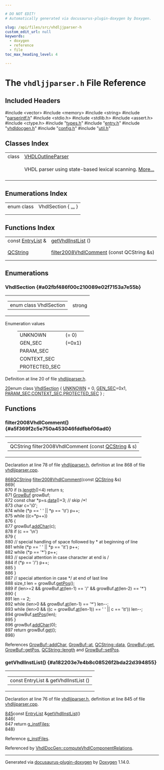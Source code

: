 ```yaml
---

# DO NOT EDIT!
# Automatically generated via docusaurus-plugin-doxygen by Doxygen.

slug: /api/files/src/vhdljjparser-h
custom_edit_url: null
keywords:
  - doxygen
  - reference
  - file
toc_max_heading_level: 4

---
```


<div class="doxyPage">

# The `vhdljjparser.h` File Reference



## Included Headers

<div class="doxyIncludesList">#include &lt;vector&gt;
#include &lt;memory&gt;
#include &lt;string&gt;
#include "<a href="/web-doxygen/docs/api/files/src/parserintf-h">parserintf.h</a>"
#include &lt;stdio.h&gt;
#include &lt;stdlib.h&gt;
#include &lt;assert.h&gt;
#include &lt;ctype.h&gt;
#include "<a href="/web-doxygen/docs/api/files/src/types-h">types.h</a>"
#include "<a href="/web-doxygen/docs/api/files/src/entry-h">entry.h</a>"
#include "<a href="/web-doxygen/docs/api/files/src/vhdldocgen-h">vhdldocgen.h</a>"
#include "<a href="/web-doxygen/docs/api/files/src/config-h">config.h</a>"
#include "<a href="/web-doxygen/docs/api/files/src/util-h">util.h</a>"
</div>

## Classes Index

<table class="doxyMembersIndex">

<tr class="doxyMemberIndexItem">
<td class="doxyMemberIndexItemType" align="left" valign="top">class</td>
<td class="doxyMemberIndexItemName" align="left" valign="top"><a href="/web-doxygen/docs/api/classes/vhdloutlineparser">VHDLOutlineParser</a></td>
</tr>
<tr class="doxyMemberIndexDescription">
<td class="doxyMemberIndexDescriptionLeft"></td>
<td class="doxyMemberIndexDescriptionRight">
<p>VHDL parser using state-based lexical scanning. <a href="/web-doxygen/docs/api/classes/vhdloutlineparser/#details">More...</a></p>
</td>
</tr>
<tr class="doxyMemberIndexSeparator">
<td class="doxyMemberIndexSeparator" colspan="2"></td>
</tr>

</table>

## Enumerations Index

<table class="doxyMembersIndex">

<tr class="doxyMemberIndexItem">
<td class="doxyMemberIndexItemType" align="left" valign="top">enum class</td>
<td class="doxyMemberIndexItemName" align="left" valign="top">VhdlSection { <a href="#a02fbf486f00c210089e02f7153a7e55b">...</a> }</td>
</tr>
<tr class="doxyMemberIndexDescription">
<td class="doxyMemberIndexDescriptionLeft"></td>
<td class="doxyMemberIndexDescriptionRight">
</td>
</tr>
<tr class="doxyMemberIndexSeparator">
<td class="doxyMemberIndexSeparator" colspan="2"></td>
</tr>

</table>

## Functions Index

<table class="doxyMembersIndex">

<tr class="doxyMemberIndexItem">
<td class="doxyMemberIndexItemType" align="left" valign="top">const <a href="/web-doxygen/docs/api/files/src/entry-h/#abd47085ad2ebd874e6b5d92f426e31b1">EntryList</a> &amp;</td>
<td class="doxyMemberIndexItemName" align="left" valign="top"><a href="#a182203e7e4b8c08526f2bda22d394855">getVhdlInstList</a> ()</td>
</tr>
<tr class="doxyMemberIndexDescription">
<td class="doxyMemberIndexDescriptionLeft"></td>
<td class="doxyMemberIndexDescriptionRight">
</td>
</tr>
<tr class="doxyMemberIndexSeparator">
<td class="doxyMemberIndexSeparator" colspan="2"></td>
</tr>

<tr class="doxyMemberIndexItem">
<td class="doxyMemberIndexItemType" align="left" valign="top"><a href="/web-doxygen/docs/api/classes/qcstring">QCString</a></td>
<td class="doxyMemberIndexItemName" align="left" valign="top"><a href="#a5f369f2c5e750a453046fddfbbf06ad0">filter2008VhdlComment</a> (const QCString &amp;s)</td>
</tr>
<tr class="doxyMemberIndexDescription">
<td class="doxyMemberIndexDescriptionLeft"></td>
<td class="doxyMemberIndexDescriptionRight">
</td>
</tr>
<tr class="doxyMemberIndexSeparator">
<td class="doxyMemberIndexSeparator" colspan="2"></td>
</tr>

</table>


<div class="doxySectionDef">

## Enumerations

### VhdlSection {#a02fbf486f00c210089e02f7153a7e55b}

<div class="doxyMemberItem">
<div class="doxyMemberProto">
<table class="doxyMemberLabels">
<tr class="doxyMemberLabels">
<td class="doxyMemberLabelsLeft">
<table class="doxyMemberName">
<tr>
<td class="doxyMemberName">enum class VhdlSection </td>
</tr>
</table>
</td>
<td class="doxyMemberLabelsRight">
<span class="doxyMemberLabels">
<span class="doxyMemberLabel strong">strong</span>
</span>
</td>
</tr>
</table>
</div>
<div class="doxyMemberDoc">


<dl class="doxyEnumList">
<dt class="doxyEnumTableTitle">Enumeration values</dt>
<dd>
<table class="doxyEnumTable">

<tr class="doxyEnumItem">
<td class="doxyEnumItemName">UNKNOWN<a id="a02fbf486f00c210089e02f7153a7e55ba696b031073e74bf2cb98e5ef201d4aa3"></a></td>
<td class="doxyEnumItemDescription"> (= 0)</td>
</tr>

<tr class="doxyEnumItem">
<td class="doxyEnumItemName">GEN_SEC<a id="a02fbf486f00c210089e02f7153a7e55bace9b6b1321f6162e00ed2ae15192733f"></a></td>
<td class="doxyEnumItemDescription"> (=0x1)</td>
</tr>

<tr class="doxyEnumItem">
<td class="doxyEnumItemName">PARAM_SEC<a id="a02fbf486f00c210089e02f7153a7e55ba03e3141cc2c3c15cbb2e2e901cb51f51"></a></td>
<td class="doxyEnumItemDescription"></td>
</tr>

<tr class="doxyEnumItem">
<td class="doxyEnumItemName">CONTEXT_SEC<a id="a02fbf486f00c210089e02f7153a7e55baacf46948c6ab40ac68701e7bb2502b39"></a></td>
<td class="doxyEnumItemDescription"></td>
</tr>

<tr class="doxyEnumItem">
<td class="doxyEnumItemName">PROTECTED_SEC<a id="a02fbf486f00c210089e02f7153a7e55ba511fdf5647052639b72dce7f1d292e8c"></a></td>
<td class="doxyEnumItemDescription"></td>
</tr>

</table>
</dd>
</dl>

<p>Definition at line 20 of file <a href="/web-doxygen/docs/api/files/src/vhdljjparser-h">vhdljjparser.h</a>.</p>


<div class="doxyProgramListing">

<div class="doxyCodeLine"><span class="doxyLineNumber"><a href="#a02fbf486f00c210089e02f7153a7e55baacf46948c6ab40ac68701e7bb2502b39">20</a></span><span class="doxyLineContent"><span class="doxyHighlightKeyword">enum  class</span><span class="doxyHighlight"> <a href="#a02fbf486f00c210089e02f7153a7e55b">VhdlSection</a> { <a href="/web-doxygen/docs/api/files/src/cmdmapper-h/#a21e038f5b8958e203d28bc4f18472352a696b031073e74bf2cb98e5ef201d4aa3">UNKNOWN</a> = 0, <a href="#a02fbf486f00c210089e02f7153a7e55bace9b6b1321f6162e00ed2ae15192733f">GEN_SEC</a>=0x1, <a href="#a02fbf486f00c210089e02f7153a7e55ba03e3141cc2c3c15cbb2e2e901cb51f51">PARAM_SEC</a>,<a href="#a02fbf486f00c210089e02f7153a7e55baacf46948c6ab40ac68701e7bb2502b39">CONTEXT_SEC</a>,<a href="#a02fbf486f00c210089e02f7153a7e55ba511fdf5647052639b72dce7f1d292e8c">PROTECTED_SEC</a> } ;</span></span></div>

</div>

</div>
</div>

</div>

<div class="doxySectionDef">

## Functions

### filter2008VhdlComment() {#a5f369f2c5e750a453046fddfbbf06ad0}

<div class="doxyMemberItem">
<div class="doxyMemberProto">
<table class="doxyMemberLabels">
<tr class="doxyMemberLabels">
<td class="doxyMemberLabelsLeft">
<table class="doxyMemberName">
<tr>
<td class="doxyMemberName">QCString filter2008VhdlComment (const <a href="/web-doxygen/docs/api/classes/qcstring">QCString</a> &amp; s)</td>
</tr>
</table>
</td>
</tr>
</table>
</div>
<div class="doxyMemberDoc">



<p>Declaration at line 78 of file <a href="/web-doxygen/docs/api/files/src/vhdljjparser-h">vhdljjparser.h</a>, definition at line 868 of file <a href="/web-doxygen/docs/api/files/src/vhdljjparser-cpp">vhdljjparser.cpp</a>.</p>


<div class="doxyProgramListing">

<div class="doxyCodeLine"><span class="doxyLineNumber"><a href="/web-doxygen/docs/api/files/src/vhdljjparser-cpp/#a5f369f2c5e750a453046fddfbbf06ad0">868</a></span><span class="doxyLineContent"><span class="doxyHighlight"><a href="/web-doxygen/docs/api/classes/qcstring">QCString</a> <a href="/web-doxygen/docs/api/files/src/vhdljjparser-cpp/#a5f369f2c5e750a453046fddfbbf06ad0">filter2008VhdlComment</a>(</span><span class="doxyHighlightKeyword">const</span><span class="doxyHighlight"> <a href="/web-doxygen/docs/api/classes/qcstring">QCString</a> &amp;s)</span></span></div>
<div class="doxyCodeLine"><span class="doxyLineNumber">869</span><span class="doxyLineContent"><span class="doxyHighlight">{</span></span></div>
<div class="doxyCodeLine"><span class="doxyLineNumber">870</span><span class="doxyLineContent"><span class="doxyHighlight">  </span><span class="doxyHighlightKeywordFlow">if</span><span class="doxyHighlight"> (s.<a href="/web-doxygen/docs/api/classes/qcstring/#a16362990092a086b505e08f102df4dff">length</a>()&lt;4) </span><span class="doxyHighlightKeywordFlow">return</span><span class="doxyHighlight"> s;</span></span></div>
<div class="doxyCodeLine"><span class="doxyLineNumber">871</span><span class="doxyLineContent"><span class="doxyHighlight">  <a href="/web-doxygen/docs/api/classes/growbuf">GrowBuf</a> growBuf;</span></span></div>
<div class="doxyCodeLine"><span class="doxyLineNumber">872</span><span class="doxyLineContent"><span class="doxyHighlight">  </span><span class="doxyHighlightKeyword">const</span><span class="doxyHighlight"> </span><span class="doxyHighlightKeywordType">char</span><span class="doxyHighlight"> *p=s.<a href="/web-doxygen/docs/api/classes/qcstring/#ac3aa3ac1a1c36d3305eba22a2eb0d098">data</a>()+3; </span><span class="doxyHighlightComment">// skip /*!</span></span></div>
<div class="doxyCodeLine"><span class="doxyLineNumber">873</span><span class="doxyLineContent"><span class="doxyHighlight">  </span><span class="doxyHighlightKeywordType">char</span><span class="doxyHighlight"> c=</span><span class="doxyHighlightCharLiteral">'\0'</span><span class="doxyHighlight">;</span></span></div>
<div class="doxyCodeLine"><span class="doxyLineNumber">874</span><span class="doxyLineContent"><span class="doxyHighlight">  </span><span class="doxyHighlightKeywordFlow">while</span><span class="doxyHighlight"> (*p == </span><span class="doxyHighlightCharLiteral">' '</span><span class="doxyHighlight"> || *p == </span><span class="doxyHighlightCharLiteral">'\t'</span><span class="doxyHighlight">) p++;</span></span></div>
<div class="doxyCodeLine"><span class="doxyLineNumber">875</span><span class="doxyLineContent"><span class="doxyHighlight">  </span><span class="doxyHighlightKeywordFlow">while</span><span class="doxyHighlight"> ((c=*p++))</span></span></div>
<div class="doxyCodeLine"><span class="doxyLineNumber">876</span><span class="doxyLineContent"><span class="doxyHighlight">  {</span></span></div>
<div class="doxyCodeLine"><span class="doxyLineNumber">877</span><span class="doxyLineContent"><span class="doxyHighlight">    growBuf.<a href="/web-doxygen/docs/api/classes/growbuf/#a46b4677f555d2abc718f26e71a59efda">addChar</a>(c);</span></span></div>
<div class="doxyCodeLine"><span class="doxyLineNumber">878</span><span class="doxyLineContent"><span class="doxyHighlight">    </span><span class="doxyHighlightKeywordFlow">if</span><span class="doxyHighlight"> (c == </span><span class="doxyHighlightCharLiteral">'\n'</span><span class="doxyHighlight">)</span></span></div>
<div class="doxyCodeLine"><span class="doxyLineNumber">879</span><span class="doxyLineContent"><span class="doxyHighlight">    {</span></span></div>
<div class="doxyCodeLine"><span class="doxyLineNumber">880</span><span class="doxyLineContent"><span class="doxyHighlight">      </span><span class="doxyHighlightComment">// special handling of space followed by * at beginning of line</span></span></div>
<div class="doxyCodeLine"><span class="doxyLineNumber">881</span><span class="doxyLineContent"><span class="doxyHighlight">      </span><span class="doxyHighlightKeywordFlow">while</span><span class="doxyHighlight"> (*p == </span><span class="doxyHighlightCharLiteral">' '</span><span class="doxyHighlight"> || *p == </span><span class="doxyHighlightCharLiteral">'\t'</span><span class="doxyHighlight">) p++;</span></span></div>
<div class="doxyCodeLine"><span class="doxyLineNumber">882</span><span class="doxyLineContent"><span class="doxyHighlight">      </span><span class="doxyHighlightKeywordFlow">while</span><span class="doxyHighlight"> (*p == </span><span class="doxyHighlightCharLiteral">'*'</span><span class="doxyHighlight">) p++;</span></span></div>
<div class="doxyCodeLine"><span class="doxyLineNumber">883</span><span class="doxyLineContent"><span class="doxyHighlight">      </span><span class="doxyHighlightComment">// special attention in case character at end is /</span></span></div>
<div class="doxyCodeLine"><span class="doxyLineNumber">884</span><span class="doxyLineContent"><span class="doxyHighlight">      </span><span class="doxyHighlightKeywordFlow">if</span><span class="doxyHighlight"> (*p == </span><span class="doxyHighlightCharLiteral">'/'</span><span class="doxyHighlight">) p++;</span></span></div>
<div class="doxyCodeLine"><span class="doxyLineNumber">885</span><span class="doxyLineContent"><span class="doxyHighlight">    }</span></span></div>
<div class="doxyCodeLine"><span class="doxyLineNumber">886</span><span class="doxyLineContent"><span class="doxyHighlight">  }</span></span></div>
<div class="doxyCodeLine"><span class="doxyLineNumber">887</span><span class="doxyLineContent"><span class="doxyHighlight">  </span><span class="doxyHighlightComment">// special attention in case */ at end of last line</span></span></div>
<div class="doxyCodeLine"><span class="doxyLineNumber">888</span><span class="doxyLineContent"><span class="doxyHighlight">  </span><span class="doxyHighlightKeywordType">size_t</span><span class="doxyHighlight"> len = growBuf.<a href="/web-doxygen/docs/api/classes/growbuf/#a1a0ecc7a79837ed02005befe12d49994">getPos</a>();</span></span></div>
<div class="doxyCodeLine"><span class="doxyLineNumber">889</span><span class="doxyLineContent"><span class="doxyHighlight">  </span><span class="doxyHighlightKeywordFlow">if</span><span class="doxyHighlight"> (len&gt;=2 &amp;&amp; growBuf.<a href="/web-doxygen/docs/api/classes/growbuf/#a7208e5ca317711c8190cbdcfae8ab702">at</a>(len-1) == </span><span class="doxyHighlightCharLiteral">'/'</span><span class="doxyHighlight"> &amp;&amp; growBuf.<a href="/web-doxygen/docs/api/classes/growbuf/#a7208e5ca317711c8190cbdcfae8ab702">at</a>(len-2) == </span><span class="doxyHighlightCharLiteral">'*'</span><span class="doxyHighlight">)</span></span></div>
<div class="doxyCodeLine"><span class="doxyLineNumber">890</span><span class="doxyLineContent"><span class="doxyHighlight">  {</span></span></div>
<div class="doxyCodeLine"><span class="doxyLineNumber">891</span><span class="doxyLineContent"><span class="doxyHighlight">    len -= 2;</span></span></div>
<div class="doxyCodeLine"><span class="doxyLineNumber">892</span><span class="doxyLineContent"><span class="doxyHighlight">    </span><span class="doxyHighlightKeywordFlow">while</span><span class="doxyHighlight"> (len&gt;0 &amp;&amp; growBuf.<a href="/web-doxygen/docs/api/classes/growbuf/#a7208e5ca317711c8190cbdcfae8ab702">at</a>(len-1) == </span><span class="doxyHighlightCharLiteral">'*'</span><span class="doxyHighlight">) len--;</span></span></div>
<div class="doxyCodeLine"><span class="doxyLineNumber">893</span><span class="doxyLineContent"><span class="doxyHighlight">    </span><span class="doxyHighlightKeywordFlow">while</span><span class="doxyHighlight"> (len&gt;0 &amp;&amp; ((c = growBuf.<a href="/web-doxygen/docs/api/classes/growbuf/#a7208e5ca317711c8190cbdcfae8ab702">at</a>(len-1)) == </span><span class="doxyHighlightCharLiteral">' '</span><span class="doxyHighlight"> || c == </span><span class="doxyHighlightCharLiteral">'\t'</span><span class="doxyHighlight">)) len--;</span></span></div>
<div class="doxyCodeLine"><span class="doxyLineNumber">894</span><span class="doxyLineContent"><span class="doxyHighlight">    growBuf.<a href="/web-doxygen/docs/api/classes/growbuf/#a98f7e0590791e42fcbd31bdfd8c75d2a">setPos</a>(len);</span></span></div>
<div class="doxyCodeLine"><span class="doxyLineNumber">895</span><span class="doxyLineContent"><span class="doxyHighlight">  }</span></span></div>
<div class="doxyCodeLine"><span class="doxyLineNumber">896</span><span class="doxyLineContent"><span class="doxyHighlight">  growBuf.<a href="/web-doxygen/docs/api/classes/growbuf/#a46b4677f555d2abc718f26e71a59efda">addChar</a>(0);</span></span></div>
<div class="doxyCodeLine"><span class="doxyLineNumber">897</span><span class="doxyLineContent"><span class="doxyHighlight">  </span><span class="doxyHighlightKeywordFlow">return</span><span class="doxyHighlight"> growBuf.<a href="/web-doxygen/docs/api/classes/growbuf/#a88d6408723b8c1a58187f24da81dfd5e">get</a>();</span></span></div>
<div class="doxyCodeLine"><span class="doxyLineNumber">898</span><span class="doxyLineContent"><span class="doxyHighlight">}</span></span></div>

</div>


<p>References <a href="/web-doxygen/docs/api/classes/growbuf/#a46b4677f555d2abc718f26e71a59efda">GrowBuf::addChar</a>, <a href="/web-doxygen/docs/api/classes/growbuf/#a7208e5ca317711c8190cbdcfae8ab702">GrowBuf::at</a>, <a href="/web-doxygen/docs/api/classes/qcstring/#ac3aa3ac1a1c36d3305eba22a2eb0d098">QCString::data</a>, <a href="/web-doxygen/docs/api/classes/growbuf/#a88d6408723b8c1a58187f24da81dfd5e">GrowBuf::get</a>, <a href="/web-doxygen/docs/api/classes/growbuf/#a1a0ecc7a79837ed02005befe12d49994">GrowBuf::getPos</a>, <a href="/web-doxygen/docs/api/classes/qcstring/#a16362990092a086b505e08f102df4dff">QCString::length</a> and <a href="/web-doxygen/docs/api/classes/growbuf/#a98f7e0590791e42fcbd31bdfd8c75d2a">GrowBuf::setPos</a>.</p>

</div>
</div>

### getVhdlInstList() {#a182203e7e4b8c08526f2bda22d394855}

<div class="doxyMemberItem">
<div class="doxyMemberProto">
<table class="doxyMemberLabels">
<tr class="doxyMemberLabels">
<td class="doxyMemberLabelsLeft">
<table class="doxyMemberName">
<tr>
<td class="doxyMemberName">const EntryList &amp; getVhdlInstList ()</td>
</tr>
</table>
</td>
</tr>
</table>
</div>
<div class="doxyMemberDoc">



<p>Declaration at line 76 of file <a href="/web-doxygen/docs/api/files/src/vhdljjparser-h">vhdljjparser.h</a>, definition at line 845 of file <a href="/web-doxygen/docs/api/files/src/vhdljjparser-cpp">vhdljjparser.cpp</a>.</p>


<div class="doxyProgramListing">

<div class="doxyCodeLine"><span class="doxyLineNumber"><a href="/web-doxygen/docs/api/files/src/vhdljjparser-cpp/#a182203e7e4b8c08526f2bda22d394855">845</a></span><span class="doxyLineContent"><span class="doxyHighlightKeyword">const</span><span class="doxyHighlight"> <a href="/web-doxygen/docs/api/files/src/entry-h/#abd47085ad2ebd874e6b5d92f426e31b1">EntryList</a> &amp;<a href="/web-doxygen/docs/api/files/src/vhdljjparser-cpp/#a182203e7e4b8c08526f2bda22d394855">getVhdlInstList</a>()</span></span></div>
<div class="doxyCodeLine"><span class="doxyLineNumber">846</span><span class="doxyLineContent"><span class="doxyHighlight">{</span></span></div>
<div class="doxyCodeLine"><span class="doxyLineNumber">847</span><span class="doxyLineContent"><span class="doxyHighlight">  </span><span class="doxyHighlightKeywordFlow">return</span><span class="doxyHighlight"> <a href="/web-doxygen/docs/api/files/src/vhdljjparser-cpp/#a61ffdba0efc8d9b6390969cb7fa5d37b">g_instFiles</a>;</span></span></div>
<div class="doxyCodeLine"><span class="doxyLineNumber">848</span><span class="doxyLineContent"><span class="doxyHighlight">}</span></span></div>

</div>


<p>Reference <a href="/web-doxygen/docs/api/files/src/vhdljjparser-cpp/#a61ffdba0efc8d9b6390969cb7fa5d37b">g_instFiles</a>.</p>


<p>Referenced by <a href="/web-doxygen/docs/api/classes/vhdldocgen/#ab8681769cd2f027fbf46a4836d3825e9">VhdlDocGen::computeVhdlComponentRelations</a>.</p>

</div>
</div>

</div>

<hr/>

<p class="doxyGeneratedBy">Generated via <a href="https://github.com/xpack/docusaurus-plugin-doxygen">docusaurus-plugin-doxygen</a> by <a href="https://www.doxygen.nl">Doxygen</a> 1.14.0.</p>

</div>
